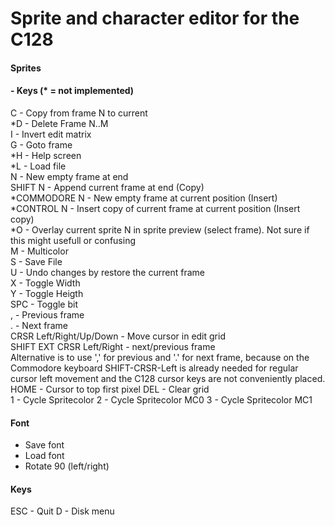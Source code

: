# Sprite and character editor for the C128

#### Sprites

#### - Keys (* = not implemented)
C - Copy from frame N to current<br>
*D - Delete Frame N..M<br>
I - Invert edit matrix<br>
G - Goto frame<br>
*H - Help screen<br>
*L - Load file<br>
N - New empty frame at end<br>
SHIFT N - Append current frame at end (Copy)<br>
*COMMODORE N - New empty frame at current position (Insert)<br>
*CONTROL N - Insert copy of current frame at current position (Insert copy)<br>
*O - Overlay current sprite N in sprite preview (select frame). Not sure if this might usefull or confusing<br>
M - Multicolor<br>
S - Save File<br>
U - Undo changes by restore the current frame<br>
X - Toggle Width<br>
Y - Toggle Heigth<br>
SPC - Toggle bit<br>
, - Previous frame<br>
. - Next frame<br>
CRSR Left/Right/Up/Down - Move cursor in edit grid<br>
SHIFT EXT CRSR Left/Right - next/previous frame<br>
		Alternative is to use ',' for previous and '.' for next frame, because on the Commodore keyboard SHIFT-CRSR-Left
		is already needed for regular cursor left movement and the C128 cursor keys are not conveniently placed.<br>
HOME - Cursor to top first pixel
DEL - Clear grid<br>
1 - Cycle Spritecolor
2 - Cycle Spritecolor MC0
3 - Cycle Spritecolor MC1

#### Font
* Save font
* Load font
* Rotate 90 (left/right)

#### Keys

ESC - Quit
D - Disk menu
